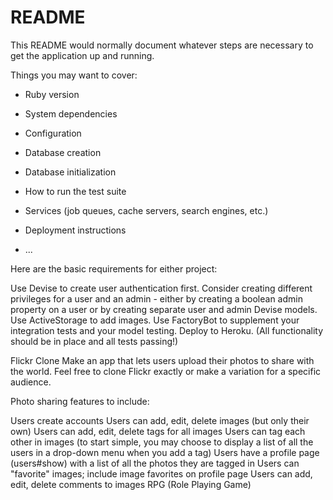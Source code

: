 # README

This README would normally document whatever steps are necessary to get the
application up and running.

Things you may want to cover:

* Ruby version

* System dependencies

* Configuration

* Database creation

* Database initialization

* How to run the test suite

* Services (job queues, cache servers, search engines, etc.)

* Deployment instructions

* ...


Here are the basic requirements for either project:

Use Devise to create user authentication first. Consider creating different privileges for a user and an admin - either by creating a boolean admin property on a user or by creating separate user and admin Devise models.
Use ActiveStorage to add images.
Use FactoryBot to supplement your integration tests and your model testing.
Deploy to Heroku. (All functionality should be in place and all tests passing!)

Flickr Clone
Make an app that lets users upload their photos to share with the world. Feel free to clone Flickr exactly or make a variation for a specific audience.

Photo sharing features to include:

Users create accounts
Users can add, edit, delete images (but only their own)
Users can add, edit, delete tags for all images
Users can tag each other in images (to start simple, you may choose to display a list of all the users in a drop-down menu when you add a tag)
Users have a profile page (users#show) with a list of all the photos they are tagged in
Users can "favorite" images; include image favorites on profile page
Users can add, edit, delete comments to images
RPG (Role Playing Game)
